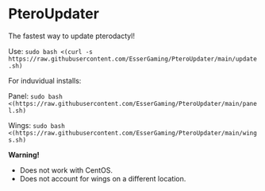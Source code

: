 # PteroUpdater
The fastest way to update pterodactyl!

Use: `sudo bash <(curl -s https://raw.githubusercontent.com/EsserGaming/PteroUpdater/main/update.sh)`

For induvidual installs:

Panel: `sudo bash <(https://raw.githubusercontent.com/EsserGaming/PteroUpdater/main/panel.sh)`

Wings: `sudo bash <(https://raw.githubusercontent.com/EsserGaming/PteroUpdater/main/wings.sh)`

**Warning!**
- Does not work with CentOS.
- Does not account for wings on a different location.
